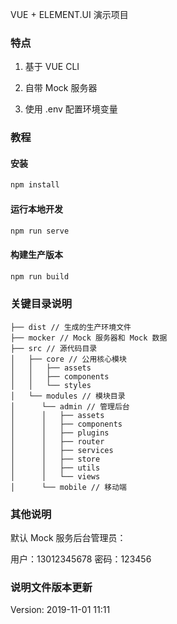 VUE + ELEMENT.UI 演示项目

### 特点

1. 基于 VUE CLI

2. 自带 Mock 服务器

3. 使用 .env 配置环境变量

### 教程

#### 安装

```bash
npm install
```

#### 运行本地开发

```bash
npm run serve
```

#### 构建生产版本

```bash
npm run build
```

### 关键目录说明
```
├── dist // 生成的生产环境文件
├── mocker // Mock 服务器和 Mock 数据
├── src // 源代码目录
│   ├── core // 公用核心模块
│   │   ├── assets
│   │   ├── components
│   │   └── styles
│   └── modules // 模块目录
│      └── admin // 管理后台
│      │   ├── assets
│      │   ├── components
│      │   ├── plugins
│      │   ├── router
│      │   ├── services
│      │   ├── store
│      │   ├── utils
│      │   └── views
│      └── mobile // 移动端
```

### 其他说明

默认 Mock 服务后台管理员：

用户：13012345678
密码：123456

### 说明文件版本更新

Version: 2019-11-01 11:11
